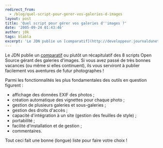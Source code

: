 ```yaml
---
redirect_from:
  - /blog/quel-script-pour-gerer-vos-galeries-d-images
layout: post
title: 'Quel script pour gérer vos galeries d''images ?'
date: '2005-09-24 01:43:46'
author: j0k
tags: blabla
excerpt: 'Le JDN publie un [comparatif](http://developpeur.journaldunet.com/tutoriel/out/050923-panorama-galerie-images-open-source.shtml) ou plutôt un récapitulatif des 8 scripts Open Source gérant des galeries d''images. Si vous avez passé de très bonnes vacances (ou même si elles continuent), ils vous serviront à publier facilement vos aventures de futur photographes !        ...'
---
```


Le JDN publie un [comparatif](http://developpeur.journaldunet.com/tutoriel/out/050923-panorama-galerie-images-open-source.shtml) ou plutôt un récapitulatif des 8 scripts Open Source gérant des galeries d'images. Si vous avez passé de très bonnes vacances (ou même si elles continuent), ils vous serviront à publier facilement vos aventures de futur photographes !

Parmi les fonctionnalités les plus fondamentales des outils en question figurent :
  * affichage des données EXIF des photos ;
  * création automatique des vignettes pour chaque photo ;
  * gestion de plusieurs galeries et sous-galeries ;
  * gestion des droits d'accès ;
  * capacité d'intégration à un site (gestion des feuilles de style) ;
  * portabilité ;
  * facilité d'installation et de gestion ;
  * commentaires.

Tout ceci fait une bonne (longue) liste pour faire votre choix !
